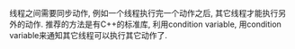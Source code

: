 线程之间需要同步动作, 例如一个线程执行完一个动作之后, 其它线程才能执行另外的动作. 推荐的方法是有C++的标准库, 利用condition variable, 用condition variable来通知其它线程可以执行其它动作了.